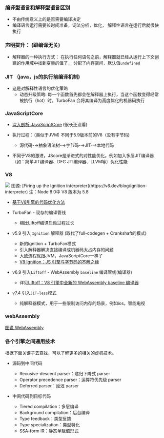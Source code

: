 ### 编译型语言和解释型语言区别
- 不由传统意义上的是否需要编译决定
- 编译语言运行需要长时间准备，词法分析，优化， 解释性语言在运行后就很快执行


### 声明提升： (跟编译无关)
- 解释器的一种执行方式： 在执行任何语句之前，解释器就已经从运行上下文创建的作用域中找到变量的值了， 分配了内存空间，默认值`undefined`

### JIT （java，js的执行前编译机制)
- 这是对解释性语言的优化策略
    - 动态升级策略: 每一个函数首先都会在解释器上执行，当这个函数变得经常被执行（hot）时，TurboFan 会将其编译为高度优化的机器码执行



### JavaScriptCore
- [深入剖析 JavaScriptCore](https://www.jianshu.com/p/e220e1f34a0b) (很长还没看)

- 执行过程：（类似于JVM) 不同于5.9版本前的V8（没有字节码)
    - 源代码-→抽象语法树-→字节码-→JIT-→本地代码
- 不同于V8的激进，JScore是渐进式的对性能优化，例如加入多层JIT编译器（如：简单JIT编译器、DFG JIT编译器、LLVM等）优化性能

### V8

<img src="https://v8.dev/_img/ignition-interpreter/ignition-pipeline.png" />
图源: [Firing up the Ignition interpreter](https://v8.dev/blog/ignition-interpreter)   
注：Node 8.0中 V8 版本为 5.8  

- [基于V8引擎的代码优化方法](https://segmentfault.com/a/1190000011289535)
- TurboFan - 现存的编译管线  
    - 相比Liftoff编译启动过程过长


- v5.9 引入 `Ignition` 解释器 (取代了full-codegen + Crankshaft的模式)
    - 新的ignition + TurboFan模式
    - 引入解释器解决直接编译成机器码太占内存的问题
    - 大致流程就跟JVM，JavaScriptCore一样了
    - [V8 Ignition：JS 引擎与字节码的不解之缘](https://yq.aliyun.com/articles/77964)


- v6.9 引入`Liftoff` - WebAssembly `baseline` 编译管线(编译器)
    - 详见[Liftoff：V8 引擎中全新的 WebAssembly baseline 编译器](https://segmentfault.com/a/1190000016284865)


- v7.4 引入`JIT-less`模式
    - 纯解释器模式，用于一些限制访问内存的场景，例如ios，智能电视


### webAssembly
[图说 WebAssembly](https://www.zcfy.cc/article/an-abridged-cartoon-introduction-to-webassembly-ndash-smashing-magazine)

### 各个引擎之间通用技术
根据下面关键子去查找，可以了解更多的相关的虚机技术。
- 源码到中间代码
    - Recusive-descent parser：递归下降式 parser
    - Operator precedence parser：运算符优先级 parser
    - Deferred parser：延迟 parser


- 中间代码到目标代码
    - Tiered compilation：多层编译
    - Background compilation：后台编译
    - Type feedback：类型反馈
    - Type specialization：类型特化
    - SSA-form IR：静态单赋值形式
